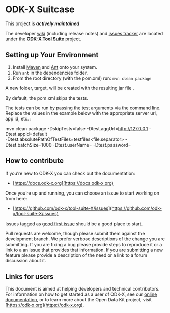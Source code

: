 # ODK-X Suitcase

This project is __*actively maintained*__

The developer [wiki](https://github.com/odk-x/tool-suite-X/wiki) (including release notes) and [issues tracker](https://github.com/odk-x/tool-suite-X/issues) are located under the [**ODK-X Tool Suite**](https://github.com/odk-x) project.

## Setting up Your Environment

1. Install [Maven](https://maven.apache.org/download.cgi) and [Ant](https://ant.apache.org/bindownload.cgi) onto your system. 
2. Run `ant` in the dependencies folder. 
3. From the root directory (with the pom.xml) run: `mvn clean package`

A new folder, target, will be created with the resulting jar file . 

By default, the pom.xml skips the tests.  

The tests can be run by passing the test arguments via the command line.  Replace the values in the example below with the appropriate server url, app id, etc. :

mvn clean package -DskipTests=false -Dtest.aggUrl=http://127.0.0.1 -Dtest.appId=default \
-Dtest.absolutePathOfTestFiles=testfiles<file.separator>  -Dtest.batchSize=1000 -Dtest.userName=<user> -Dtest.password=<password>

## How to contribute
If you’re new to ODK-X you can check out the documentation:
- [https://docs.odk-x.org](https://docs.odk-x.org)

Once you’re up and running, you can choose an issue to start working on from here: 
- [https://github.com/odk-x/tool-suite-X/issues](https://github.com/odk-x/tool-suite-X/issues)

Issues tagged as [good first issue](https://github.com/odk-x/tool-suite-X/issues?q=is%3Aissue+is%3Aopen+label%3A%22good+first+issue%22) should be a good place to start.

Pull requests are welcome, though please submit them against the development branch. We prefer verbose descriptions of the change you are submitting. If you are fixing a bug please provide steps to reproduce it or a link to a an issue that provides that information. If you are submitting a new feature please provide a description of the need or a link to a forum discussion about it. 

## Links for users
This document is aimed at helping developers and technical contributors. For information on how to get started as a user of ODK-X, see our [online documentation](https://docs.odk-x.org), or to learn more about the Open Data Kit project, visit [https://odk-x.org](https://odk-x.org).
